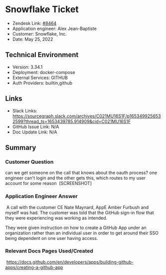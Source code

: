 ​
# Snowflake Ticket <!-- Ticket Title  Hint: include keywords to make it searchable -->

- Zendesk Link: [#8464](https://sourcegraph.zendesk.com/agent/tickets/8464)
- Application engineer: Alex Jean-Baptiste
- Customer: Snowflake, Inc. <!-- Redact if this contains personally identifying information -->
- Date: May 25, 2022

<!-- Data populated from integration, speak to Ben Gordon or Michael Bali if not working -->
<!-- During Internal team trial, fill missing data manually (we are waiting for all data to sync) -->

## Technical Environment
- Version: 3.34.1​
- Deployment: docker-compose
- External Services: GITHUB
- Auth Providers: builtin,github


## Links
<!-- Data for application engineer manual entry -->
- Slack Links: https://sourcegraph.slack.com/archives/C021MU16S1F/p1653499256532599?thread_ts=1653439785.914909&cid=C021MU16S1F
- GitHub Issue Link: N/A
- Doc Update Link: N/A

## Summary
### Customer Question
​can we get someone on the call that knows about the oauth process?
​
​one engineer can't login and the other gets this, which routes to my user account for some reason
​
[SCREENSHOT]

### Application Engineer Answer
​
​A call with the customer CE Nate Maynard, AppE Amber Furbush and myself was had. The customer was told that the GitHub sign-in flow that they were experiencing was working as intended.

They were given instruction on how to create a GitHub App under an organization rather than an individual user in order to get around their SSO being dependent on one user having access.

### Relevant Docs Pages Used/Created
​
https://docs.github.com/en/developers/apps/building-github-apps/creating-a-github-app
​

<!-- Once complete, upload a copy to https://github.com/sourcegraph/support-tools-internal/tree/main/resolved-tickets as a .md file -->
<!-- Name the file 8464.md -->
